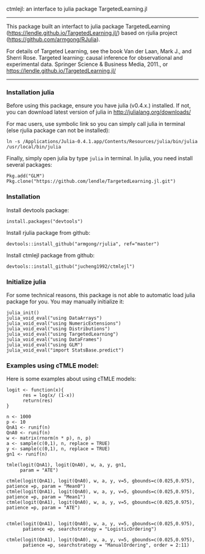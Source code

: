 ctmlejl: an interface to julia package TargetedLearning.jl


--------------------------

This package built an interfact to julia package TargetedLearning (https://lendle.github.io/TargetedLearning.jl/) based on rjulia project (https://github.com/armgong/RJulia).

For details of Targeted Learning, see the book Van der Laan, Mark J., and Sherri Rose. Targeted learning: causal inference for observational and experimental data. Springer Science & Business Media, 2011., or https://lendle.github.io/TargetedLearning.jl/


--------------------------
### Installation julia

Before using this package, ensure you have julia (v0.4.x.) installed. If not, you can download latest version of julia in http://julialang.org/downloads/

For mac users, use symbolic link so you can simply call julia in terminal (else rjulia package can not be installed):

```
ln -s /Applications/Julia-0.4.1.app/Contents/Resources/julia/bin/julia /usr/local/bin/julia

```

Finally, simply open julia by type `julia` in terminal. In julia, you need install several packages:

```
Pkg.add("GLM")
Pkg.clone("https://github.com/lendle/TargetedLearning.jl.git")
```


### Installation

Install devtools package:

```
install.packages("devtools")
```

Install rjulia package from github:
```
devtools::install_github("armgong/rjulia", ref="master")
```


Install ctmlejl package from github:
```
devtools::install_github("jucheng1992/ctmlejl")
```

### Initialize julia

For some technical reasons, this package is not able to automatic load julia package for you. You may manually initialize it:


```
julia_init()
julia_void_eval("using DataArrays")
julia_void_eval("using NumericExtensions")
julia_void_eval("using Distributions")
julia_void_eval("using TargetedLearning")
julia_void_eval("using DataFrames")
julia_void_eval("using GLM")
julia_void_eval("import StatsBase.predict")

```

### Examples using cTMLE model:


Here is some examples about using cTMLE models:


```
logit <- function(x){
      res = log(x/ (1-x))
      return(res)
}

n <- 1000
p <- 10
QnA1 <- runif(n)
QnA0 <- runif(n)
w <- matrix(rnorm(n * p), n, p)
a <- sample(c(0,1), n, replace = TRUE)
y <- sample(c(0,1), n, replace = TRUE)
gn1 <- runif(n)

tmle(logit(QnA1), logit(QnA0), w, a, y, gn1,
     param = "ATE")

ctmle(logit(QnA1), logit(QnA0), w, a, y, v=5, gbounds=c(0.025,0.975), patience =p, param = "Mean0")
ctmle(logit(QnA1), logit(QnA0), w, a, y, v=5, gbounds=c(0.025,0.975), patience =p, param = "Mean1")
ctmle(logit(QnA1), logit(QnA0), w, a, y, v=5, gbounds=c(0.025,0.975), patience =p, param = "ATE")


ctmle(logit(QnA1), logit(QnA0), w, a, y, v=5, gbounds=c(0.025,0.975),
      patience =p, searchstrategy = "LogisticOrdering")

ctmle(logit(QnA1), logit(QnA0), w, a, y, v=5, gbounds=c(0.025,0.975),
      patience =p, searchstrategy = "ManualOrdering", order = 2:11)

```